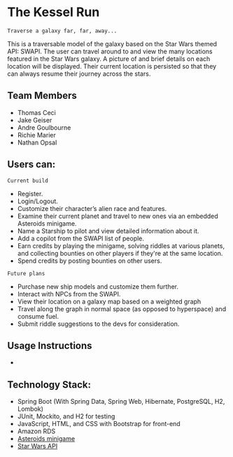 # The Kessel Run
`Traverse a galaxy far, far, away...`

This is a traversable model of the galaxy based on the Star Wars themed API: SWAPI. The user can travel around to and view the many locations featured in the Star Wars galaxy. A picture of and brief details on each location will be displayed. Their current location is persisted so that they can always resume their journey across the stars.

## Team Members
- Thomas Ceci
- Jake Geiser
- Andre Goulbourne
- Richie Marier
- Nathan Opsal

## Users can:
`Current build`
- Register.
- Login/Logout.
- Customize their character’s alien race and features.
- Examine their current planet and travel to new ones via an embedded Asteroids minigame.
- Name a Starship to pilot and view detailed information about it.
- Add a copilot from the SWAPI list of people.
- Earn credits by playing the minigame, solving riddles at various planets, and collecting bounties on other players if they're at the same location.
- Spend credits by posting bounties on other users.

`Future plans`
- Purchase new ship models and customize them further.
- Interact with NPCs from the SWAPI.
- View their location on a galaxy map based on a weighted graph
- Travel along the graph in normal space (as opposed to hyperspace) and consume fuel.
- Submit riddle suggestions to the devs for consideration.

## Usage Instructions
- 
 
## Technology Stack:
- Spring Boot (With Spring Data, Spring Web, Hibernate, PostgreSQL, H2, Lombok)
- JUnit, Mockito, and H2 for testing
- JavaScript, HTML, and CSS with Bootstrap for front-end
- Amazon RDS
- [Asteroids minigame](https://github.com/erkie/erkie.github.com)
- [Star Wars API](https://swapi.dev/)
